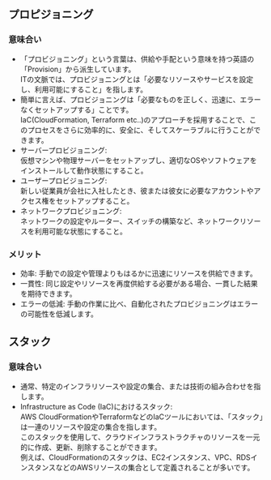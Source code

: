 ## プロピジョニング
### 意味合い
* 「プロビジョニング」という言葉は、供給や手配という意味を持つ英語の「Provision」から派生しています。<br>ITの文脈では、プロビジョニングとは「必要なリソースやサービスを設定し、利用可能にすること」を指します。
* 簡単に言えば、プロビジョニングは「必要なものを正しく、迅速に、エラーなくセットアップする」ことです。<br>IaC(CloudFormation, Terraform etc..)のアプローチを採用することで、このプロセスをさらに効率的に、安全に、そしてスケーラブルに行うことができます。
* サーバープロビジョニング:
  <br>仮想マシンや物理サーバーをセットアップし、適切なOSやソフトウェアをインストールして動作状態にすること。
* ユーザープロビジョニング:
  <br>新しい従業員が会社に入社したとき、彼または彼女に必要なアカウントやアクセス権をセットアップすること。
* ネットワークプロビジョニング:
  <br>ネットワークの設定やルーター、スイッチの構築など、ネットワークリソースを利用可能な状態にすること。
### メリット
* 効率: 手動での設定や管理よりもはるかに迅速にリソースを供給できます。
* 一貫性: 同じ設定やリソースを再度供給する必要がある場合、一貫した結果を期待できます。
* エラーの低減: 手動の作業に比べ、自動化されたプロビジョニングはエラーの可能性を低減します。

## スタック
### 意味合い
* 通常、特定のインフラリソースや設定の集合、または技術の組み合わせを指します。
* Infrastructure as Code (IaC)におけるスタック:
<br>AWS CloudFormationやTerraformなどのIaCツールにおいては、「スタック」は一連のリソースや設定の集合を指します。
<br>このスタックを使用して、クラウドインフラストラクチャのリソースを一元的に作成、更新、削除することができます。
<br>例えば、CloudFormationのスタックは、EC2インスタンス、VPC、RDSインスタンスなどのAWSリソースの集合として定義されることが多いです。